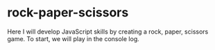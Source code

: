 # rock-paper-scissors

Here I will develop JavaScript skills by creating a rock, paper, scissors game. To start, we will play in the console log.